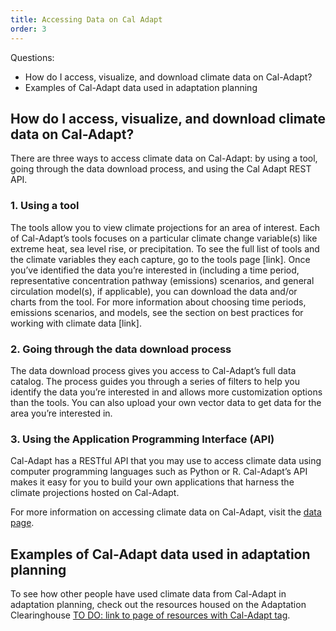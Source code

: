 ```yaml
---
title: Accessing Data on Cal Adapt
order: 3
---
```


Questions:

- How do I access, visualize, and download climate data on Cal-Adapt?
- Examples of Cal-Adapt data used in adaptation planning

## How do I access, visualize, and download climate data on Cal-Adapt?

There are three ways to access climate data on Cal-Adapt: by using a tool, going through the data download process, and using the Cal Adapt REST API.

### 1. Using a tool

The tools allow you to view climate projections for an area of interest. Each of Cal-Adapt’s tools focuses on a particular climate change variable(s) like extreme heat, sea level rise, or precipitation. To see the full list of tools and the climate variables they each capture, go to the tools page [link]. Once you’ve identified the data you’re interested in (including a time period, representative concentration pathway (emissions) scenarios, and general circulation model(s), if applicable), you can download the data and/or charts from the tool. For more information about choosing time periods, emissions scenarios, and models, see the section on best practices for working with climate data [link].

### 2. Going through the data download process

The data download process gives you access to Cal-Adapt’s full data catalog. The process guides you through a series of filters to help you identify the data you’re interested in and allows more customization options than the tools. You can also upload your own vector data to get data for the area you’re interested in.

### 3. Using the Application Programming Interface (API)

Cal-Adapt has a RESTful API that you may use to access climate data using computer programming languages such as Python or R. Cal-Adapt’s API makes it easy for you to build your own applications that harness the climate projections hosted on Cal-Adapt.

For more information on accessing climate data on Cal-Adapt, visit the [data page](/data/).

## Examples of Cal-Adapt data used in adaptation planning

To see how other people have used climate data from Cal-Adapt in adaptation planning, check out the resources housed on the Adaptation Clearinghouse [TO DO: link to page of resources with Cal-Adapt tag](#).
